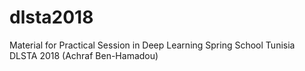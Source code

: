 # dlsta2018
Material for Practical Session in Deep Learning Spring School Tunisia DLSTA 2018 (Achraf Ben-Hamadou) 
